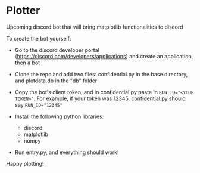 # Plotter
Upcoming discord bot that will bring matplotlib functionalities to discord

To create the bot yourself:
- Go to the discord developer portal (https://discord.com/developers/applications) and create an application, then a bot
- Clone the repo and add two files: confidential.py in the base directory, and plotdata.db in the "db" folder
- Copy the bot's client token, and in confidential.py paste in `RUN_ID="<YOUR TOKEN>"`. For example, if your token was 12345, confidential.py should say `RUN_ID="12345"`
- Install the following python libraries:
    - discord
    - matplotlib
    - numpy

- Run entry.py, and everything should work!

Happy plotting! 

